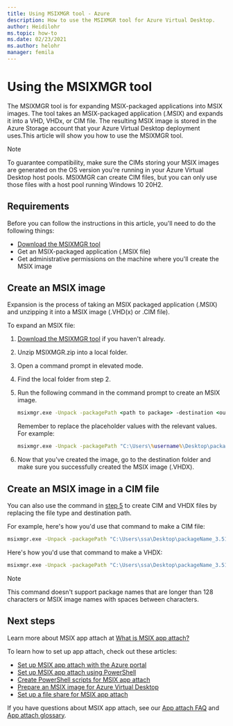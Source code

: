 ```yaml
---
title: Using MSIXMGR tool - Azure
description: How to use the MSIXMGR tool for Azure Virtual Desktop.
author: Heidilohr
ms.topic: how-to
ms.date: 02/23/2021
ms.author: helohr
manager: femila
---
```

# Using the MSIXMGR tool

The MSIXMGR tool is for expanding MSIX-packaged applications into MSIX images. The tool takes an MSIX-packaged application (.MSIX) and expands it into a VHD, VHDx, or CIM file. The resulting MSIX image is stored in the Azure Storage account that your Azure Virtual Desktop deployment uses.This article will show you how to use the MSIXMGR tool.

>[!NOTE]
>To guarantee compatibility, make sure the CIMs storing your MSIX images are generated on the OS version you're running in your Azure Virtual Desktop host pools. MSIXMGR can create CIM files, but you can only use those files with a host pool running Windows 10 20H2.

## Requirements

Before you can follow the instructions in this article, you'll need to do the following things:

- [Download the MSIXMGR tool](https://aka.ms/msixmgr)
- Get an MSIX-packaged application (.MSIX file)
- Get administrative permissions on the machine where you'll create the MSIX image

## Create an MSIX image

Expansion is the process of taking an MSIX packaged application (.MSIX) and unzipping it into a MSIX image (.VHD(x) or .CIM file).

To expand an MSIX file:

1. [Download the MSIXMGR tool](https://aka.ms/msixmgr) if you haven't already.

2. Unzip MSIXMGR.zip into a local folder.

3. Open a command prompt in elevated mode.

4. Find the local folder from step 2.

5. Run the following command in the command prompt to create an MSIX image.

    ```cmd
    msixmgr.exe -Unpack -packagePath <path to package> -destination <output folder> [-applyacls] [-create] [-vhdSize <size in MB>] [-filetype <CIM | VHD | VHDX>] [-rootDirectory <rootDirectory>]
    ```

    Remember to replace the placeholder values with the relevant values. For example:

    ```cmd
    msixmgr.exe -Unpack -packagePath "C:\Users\%username%\Desktop\packageName_3.51.1.0_x64__81q6ced8g4aa0.msix" -destination "c:\temp\packageName.vhdx" -applyacls -create -vhdSize 200 -filetype "vhdx" -rootDirectory apps
    ```

6. Now that you've created the image, go to the destination folder and make sure you successfully created the MSIX image (.VHDX).

## Create an MSIX image in a CIM file

You can also use the command in [step 5](#create-an-msix-image) to create CIM and VHDX files by replacing the file type and destination path.

For example, here's how you'd use that command to make a CIM file:

```cmd
msixmgr.exe -Unpack -packagePath "C:\Users\ssa\Desktop\packageName_3.51.1.0_x64__81q6ced8g4aa0.msix" -destination "c:\temp\packageName.cim" -applyacls -create -vhdSize 200 -filetype "cim" -rootDirectory apps
```

Here's how you'd use that command to make a VHDX:

```cmd
msixmgr.exe -Unpack -packagePath "C:\Users\ssa\Desktop\packageName_3.51.1.0_x64__81q6ced8g4aa0.msix" -destination "c:\temp\packageName.vhdx" -applyacls -create -vhdSize 200 -filetype "vhdx" -rootDirectory apps
```

>[!NOTE]
>This command doesn't support package names that are longer than 128 characters or MSIX image names with spaces between characters.

## Next steps

Learn more about MSIX app attach at [What is MSIX app attach?](what-is-app-attach.md)

To learn how to set up app attach, check out these articles:

- [Set up MSIX app attach with the Azure portal](app-attach-azure-portal.md)
- [Set up MSIX app attach using PowerShell](app-attach-powershell.md)
- [Create PowerShell scripts for MSIX app attach](app-attach.md)
- [Prepare an MSIX image for Azure Virtual Desktop](app-attach-image-prep.md)
- [Set up a file share for MSIX app attach](app-attach-file-share.md)

If you have questions about MSIX app attach, see our [App attach FAQ](app-attach-faq.yml) and [App attach glossary](app-attach-glossary.md).
